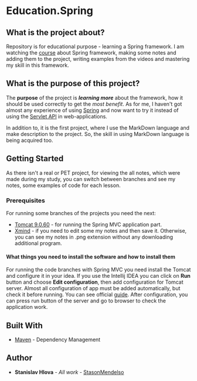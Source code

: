 # Education.Spring

## What is the project about?

Repository is for educational purpose - learning a Spring framework.
I am watching the [course][1] about Spring framework,
making some notes and adding them to the project, writing examples from the
videos and mastering my skill in this framework.

## What is the purpose of this project?

The **purpose** of the project is ***learning more*** about the framework,
how it should be used correctly to get the *most benefit*. As for me, I haven't got
almost any experience of using [Spring][2] and now want to try it instead of using
the [Servlet API][3] in web-applications.

In addition to, it is the first project, where I use the MarkDown language and make
description to the project. So, the skill in using MarkDown language is being acquired too.

## Getting Started

As there isn't a real or PET project, for viewing the all notes, which were made
during my study, you can switch between branches and see my notes, some examples
of code for each lesson.

### Prerequisites

For running some branches of the projects you need the next:

* [Tomcat 9.0.60](https://tomcat.apache.org/) - for running the Spring MVC application part.
* [Xmind](https://xmind.app/) - if you need to edit some my notes and then save it. Otherwise, you can see
  my notes in .png extension without any downloading additional program.

#### What things you need to install the software and how to install them

For running the code branches with Spring MVC you need install the Tomcat and configure it
in your idea. If you use the Intellij IDEA you can click on **Run** button and choose **Edit configuration**,
then add configuration for Tomcat server. Almost all configuration of app must be added
automatically, but check it before running. You can see
official [guide](https://www.youtube.com/watch?v=ThBw3WBTw9Q&ab_channel=IntelliJIDEAbyJetBrains).
After configuration, you can press run button of the server and go to browser to check the application work.

[//]: # ()

[//]: # (```)

[//]: # (Give examples)

[//]: # (```)

[//]: # ()

[//]: # (### Installing)

[//]: # ()

[//]: # (A step by step series of examples that tell you how to get a development env running)

[//]: # ()

[//]: # (Say what the step will be)

[//]: # ()

[//]: # (```)

[//]: # (Give the example)

[//]: # (```)

[//]: # ()

[//]: # (And repeat)

[//]: # ()

[//]: # (```)

[//]: # (until finished)

[//]: # (```)

[//]: # ()

[//]: # (End with an example of getting some data out of the system or using it for a little demo)

[//]: # ()

[//]: # (## Running the tests)

[//]: # ()

[//]: # (Explain how to run the automated tests for this system)

[//]: # ()

[//]: # (### Break down into end to end tests)

[//]: # ()

[//]: # (Explain what these tests test and why)

[//]: # ()

[//]: # (```)

[//]: # (Give an example)

[//]: # (```)

[//]: # ()

[//]: # (### And coding style tests)

[//]: # ()

[//]: # (Explain what these tests test and why)

[//]: # ()

[//]: # (```)

[//]: # (Give an example)

[//]: # (```)

[//]: # ()

[//]: # (## Deployment)

[//]: # ()

[//]: # (Add additional notes about how to deploy this on a live system)

## Built With

* [Maven](https://maven.apache.org/) - Dependency Management

## Author

* **Stanislav Hlova** - *All work* - [StasonMendelso](https://github.com/StasonMendelso)

[1]:(https://www.udemy.com/course/spring-alishev/)

[2]:(https://spring.io/)

[3]:(https://tomcat.apache.org/tomcat-5.5-doc/servletapi/index.html)